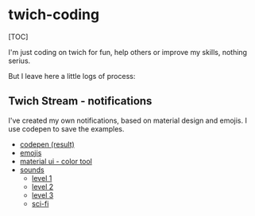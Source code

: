 # twich-coding

[TOC]

I'm just coding on twich for fun, help others or improve my skills, nothing serius.

But I leave here a little logs of process:



## Twich Stream - notifications

I've created my own notifications, based on material design and emojis. I use codepen to save the examples.

- [codepen (result)](https://codepen.io/xuscrus/pen/VwjvLqw)
- [emojis](https://getemoji.com/)
- [material ui - color tool](https://material.io/resources/color/#!/)
- [sounds](https://notificationsounds.com/)
  - [level 1](https://notificationsounds.com/message-tones/glitch-in-the-matrix-600)
  - [level 2](hhttps://notificationsounds.com/notification-sounds/maybe-one-day-584)
  - [level 3](https://notificationsounds.com/wake-up-tones/sonar-259)
  - [sci-fi](https://notificationsounds.com/sound-effects/sci-fi-ish-376)


